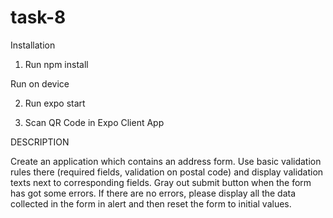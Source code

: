 # task-8
Installation

  1. Run  npm install
  
Run on device

  2. Run expo start
  
  3. Scan QR Code in Expo Client App


DESCRIPTION

Create an application which contains an address form. Use basic validation rules there (required fields, validation on postal code) and display validation texts next to corresponding fields. Gray out submit button when the form has got some errors. If there are no errors, please display all the data collected in the form in alert and then reset the form to initial values. 
